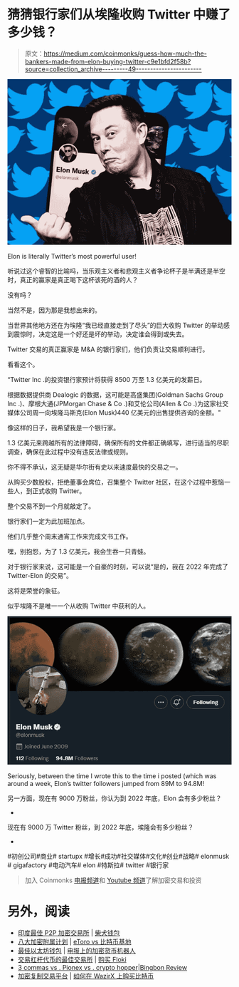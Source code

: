 # 猜猜银行家们从埃隆收购 Twitter 中赚了多少钱？

> 原文：<https://medium.com/coinmonks/guess-how-much-the-bankers-made-from-elon-buying-twitter-c9e1bfd2f58b?source=collection_archive---------49----------------------->

![](img/a33001a2c3df469be42c3188a3974242.png)

Elon is literally Twitter’s most powerful user!

听说过这个睿智的比喻吗，当乐观主义者和悲观主义者争论杯子是半满还是半空时，真正的赢家是真正喝下这杯该死的酒的人？

没有吗？

当然不是，因为那是我想出来的。

当世界其他地方还在为埃隆“我已经直接走到了尽头”的巨大收购 Twitter 的举动感到震惊时，决定这是一个好还是坏的举动，决定谁会得到或失去。

Twitter 交易的真正赢家是 M&A 的银行家们，他们负责让交易顺利进行。

看看这个。

“Twitter Inc .的投资银行家预计将获得 8500 万至 1.3 亿美元的发薪日。

根据数据提供商 Dealogic 的数据，这可能是高盛集团(Goldman Sachs Group Inc .)、摩根大通(JPMorgan Chase & Co .)和艾伦公司(Allen & Co .)为这家社交媒体公司周一向埃隆马斯克(Elon Musk)440 亿美元的出售提供咨询的金额。"

像这样的日子，我希望我是一个银行家。

1.3 亿美元来跨越所有的法律障碍，确保所有的文件都正确填写，进行适当的尽职调查，确保在此过程中没有违反法律或规则。

你不得不承认，这无疑是华尔街有史以来速度最快的交易之一。

从购买少数股权，拒绝董事会席位，召集整个 Twitter 社区，在这个过程中惹恼一些人，到正式收购 Twitter。

整个交易不到一个月就敲定了。

银行家们一定为此加班加点。

他们几乎整个周末通宵工作来完成文书工作。

嘿，别抱怨，为了 1.3 亿美元，我会生吞一只青蛙。

对于银行家来说，这可能是一个自豪的时刻，可以说“是的，我在 2022 年完成了 Twitter-Elon 的交易”。

这将是荣誉的象征。

似乎埃隆不是唯一一个从收购 Twitter 中获利的人。

![](img/75d34f64701d89242961474b8afc36e1.png)

Seriously, between the time I wrote this to the time i posted (which was around a week, Elon’s twitter followers jumped from 89M to 94.8M!

另一方面，现在有 9000 万粉丝，你认为到 2022 年底，Elon 会有多少粉丝？

-

现在有 9000 万 Twitter 粉丝，到 2022 年底，埃隆会有多少粉丝？

-

#初创公司#商业# startupx #增长#成功#社交媒体#文化#创业#战略# elonmusk # gigafactory #电动汽车# elon #特斯拉# twitter #银行家

> 加入 Coinmonks [电报频道](https://t.me/coincodecap)和 [Youtube 频道](https://www.youtube.com/c/coinmonks/videos)了解加密交易和投资

# 另外，阅读

*   [印度最佳 P2P 加密交易所](https://coincodecap.com/p2p-crypto-exchanges-in-india) | [柴犬钱包](https://coincodecap.com/baby-shiba-inu-wallets)
*   [八大加密附属计划](https://coincodecap.com/crypto-affiliate-programs) | [eToro vs 比特币基地](https://coincodecap.com/etoro-vs-coinbase)
*   [最佳以太坊钱包](https://coincodecap.com/best-ethereum-wallets) | [电报上的加密货币机器人](https://coincodecap.com/telegram-crypto-bots)
*   [交易杠杆代币的最佳交易所](https://coincodecap.com/leveraged-token-exchanges) | [购买 Floki](https://coincodecap.com/buy-floki-inu-token)
*   [3 commas vs . Pionex vs . crypto hopper](https://coincodecap.com/3commas-vs-pionex-vs-cryptohopper)|[Bingbon Review](https://coincodecap.com/bingbon-review)
*   [加密复制交易平台](/coinmonks/top-10-crypto-copy-trading-platforms-for-beginners-d0c37c7d698c) | [如何在 WazirX 上购买比特币](/coinmonks/buy-bitcoin-on-wazirx-2d12b7989af1)